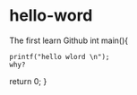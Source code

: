 # hello-word
The first learn Github
int main(){

    printf("hello wlord \n");
    why?
    
return 0;
}
